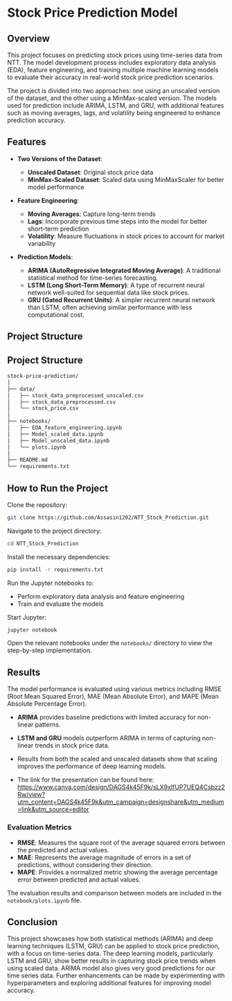 # Stock Price Prediction Model

## Overview

This project focuses on predicting stock prices using time-series data from NTT. The model development process includes exploratory data analysis (EDA), feature engineering, and training multiple machine learning models to evaluate their accuracy in real-world stock price prediction scenarios.

The project is divided into two approaches: one using an unscaled version of the dataset, and the other using a MinMax-scaled version. The models used for prediction include ARIMA, LSTM, and GRU, with additional features such as moving averages, lags, and volatility being engineered to enhance prediction accuracy.

## Features

- **Two Versions of the Dataset**:
  - **Unscaled Dataset**: Original stock price data
  - **MinMax-Scaled Dataset**: Scaled data using MinMaxScaler for better model performance
  
- **Feature Engineering**:
  - **Moving Averages**: Capture long-term trends
  - **Lags**: Incorporate previous time steps into the model for better short-term prediction
  - **Volatility**: Measure fluctuations in stock prices to account for market variability

- **Prediction Models**:
  - **ARIMA (AutoRegressive Integrated Moving Average)**: A traditional statistical method for time-series forecasting.
  - **LSTM (Long Short-Term Memory)**: A type of recurrent neural network well-suited for sequential data like stock prices.
  - **GRU (Gated Recurrent Units)**: A simpler recurrent neural network than LSTM, often achieving similar performance with less computational cost.

## Project Structure

## Project Structure

```bash
stock-price-prediction/
│
├── data/ 
│   ├── stock_data_preprocessed_unscaled.csv
│   ├── stock_data_preprocessed.csv
│   └── stock_price.csv
│
├── notebooks/
│   ├── EDA_feature_engineering.ipynb
│   ├── Model_scaled_data.ipynb
│   ├── Model_unscaled_data.ipynb
│   └── plots.ipynb
│
├── README.md
└── requirements.txt
```

## How to Run the Project

Clone the repository:

```bash
git clone https://github.com/Assasin1202/NTT_Stock_Prediction.git

```

Navigate to the project directory:

```bash
cd NTT_Stock_Prediction
```

Install the necessary dependencies:

```bash
pip install -r requirements.txt
```

Run the Jupyter notebooks to:
- Perform exploratory data analysis and feature engineering
- Train and evaluate the models

Start Jupyter:

```bash
jupyter notebook
```

Open the relevant notebooks under the `notebooks/` directory to view the step-by-step implementation.

## Results

The model performance is evaluated using various metrics including RMSE (Root Mean Squared Error), MAE (Mean Absolute Error), and MAPE (Mean Absolute Percentage Error).

- **ARIMA** provides baseline predictions with limited accuracy for non-linear patterns.
- **LSTM and GRU** models outperform ARIMA in terms of capturing non-linear trends in stock price data.
- Results from both the scaled and unscaled datasets show that scaling improves the performance of deep learning models.

- The link for the presentation can be found here:
https://www.canva.com/design/DAGS4k45F9k/sLX9xIfUP7UEQ4Csbzz2Rw/view?utm_content=DAGS4k45F9k&utm_campaign=designshare&utm_medium=link&utm_source=editor

### Evaluation Metrics

- **RMSE**: Measures the square root of the average squared errors between the predicted and actual values.
- **MAE**: Represents the average magnitude of errors in a set of predictions, without considering their direction.
- **MAPE**: Provides a normalized metric showing the average percentage error between predicted and actual values.

The evaluation results and comparison between models are included in the `notebook/plots.ipynb` file.

## Conclusion

This project showcases how both statistical methods (ARIMA) and deep learning techniques (LSTM, GRU) can be applied to stock price prediction, with a focus on time-series data. The deep learning models, particularly LSTM and GRU, show better results in capturing stock price trends when using scaled data. ARIMA model also gives very good predictions for our time series data. Further enhancements can be made by experimenting with hyperparameters and exploring additional features for improving model accuracy.